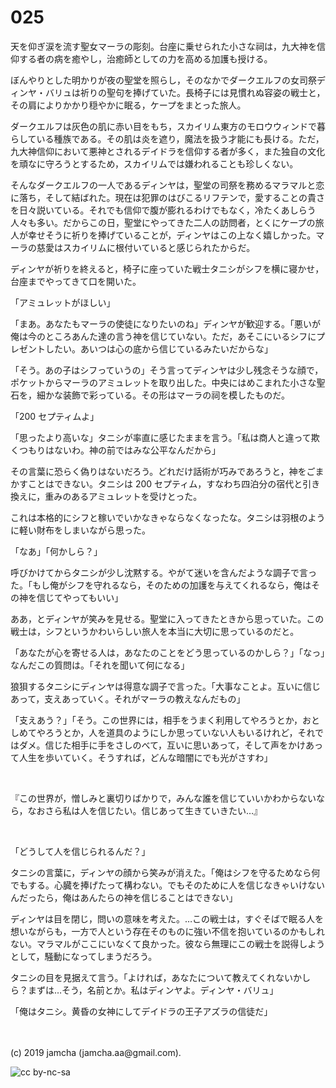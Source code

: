 

# 025

天を仰ぎ涙を流す聖女マーラの彫刻。台座に乗せられた小さな祠は，九大神を信仰する者の病を癒やし，治癒師としての力を高める加護も授ける。

ぼんやりとした明かりが夜の聖堂を照らし，そのなかでダークエルフの女司祭ディンヤ・バリュは祈りの聖句を捧げていた。長椅子には見慣れぬ容姿の戦士と，その肩によりかかり穏やかに眠る，ケープをまとった旅人。

ダークエルフは灰色の肌に赤い目をもち，スカイリム東方のモロウウィンドで暮らしている種族である。その肌は炎を遮り，魔法を扱う才能にも長ける。ただ，九大神信仰において悪神とされるデイドラを信仰する者が多く，また独自の文化を頑なに守ろうとするため，スカイリムでは嫌われることも珍しくない。

そんなダークエルフの一人であるディンヤは，聖堂の司祭を務めるマラマルと恋に落ち，そして結ばれた。現在は犯罪のはびこるリフテンで，愛することの貴さを日々説いている。それでも信仰で腹が膨れるわけでもなく，冷たくあしらう人々も多い。だからこの日，聖堂にやってきた二人の訪問者，とくにケープの旅人が幸せそうに祈りを捧げていることが，ディンヤはこの上なく嬉しかった。マーラの慈愛はスカイリムに根付いていると感じられたからだ。

ディンヤが祈りを終えると，椅子に座っていた戦士タニシがシフを横に寝かせ，台座までやってきて口を開いた。

「アミュレットがほしい」

「まあ。あなたもマーラの使徒になりたいのね」ディンヤが歓迎する。「悪いが俺は今のところあんた達の言う神を信じていない。ただ，あそこにいるシフにプレゼントしたい。あいつは心の底から信じているみたいだからな」

「そう。あの子はシフっていうの」そう言ってディンヤは少し残念そうな顔で，ポケットからマーラのアミュレットを取り出した。中央にはめこまれた小さな聖石を，細かな装飾で彩っている。その形はマーラの祠を模したものだ。

「200 セプティムよ」

「思ったより高いな」タニシが率直に感じたままを言う。「私は商人と違って欺くつもりはないわ。神の前ではみな公平なんだから」

その言葉に恐らく偽りはないだろう。どれだけ話術が巧みであろうと，神をごまかすことはできない。タニシは 200 セプティム，すなわち四泊分の宿代と引き換えに，重みのあるアミュレットを受けとった。

これは本格的にシフと稼いでいかなきゃならなくなったな。タニシは羽根のように軽い財布をしまいながら思った。

「なあ」「何かしら？」

呼びかけてからタニシが少し沈黙する。やがて迷いを含んだような調子で言った。「もし俺がシフを守れるなら，そのための加護を与えてくれるなら，俺はその神を信じてやってもいい」

ああ，とディンヤが笑みを見せる。聖堂に入ってきたときから思っていた。この戦士は，シフというかわいらしい旅人を本当に大切に思っているのだと。

「あなたが心を寄せる人は，あなたのことをどう思っているのかしら？」「なっ」なんだこの質問は。「それを聞いて何になる」

狼狽するタニシにディンヤは得意な調子で言った。「大事なことよ。互いに信じあって，支えあっていく。それがマーラの教えなんだもの」

「支えあう？」「そう。この世界には，相手をうまく利用してやろうとか，おとしめてやろうとか，人を道具のようにしか思っていない人もいるけれど，それではダメ。信じた相手に手をさしのべて，互いに思いあって，そして声をかけあって人生を歩いていく。そうすれば，どんな暗闇にでも光がさすわ」

<br>

『この世界が，憎しみと裏切りばかりで，みんな誰を信じていいかわからないなら，なおさら私は人を信じたい。信じあって生きていきたい…』

<br>

「どうして人を信じられるんだ？」

タニシの言葉に，ディンヤの顔から笑みが消えた。「俺はシフを守るためなら何でもする。心臓を捧げたって構わない。でもそのために人を信じなきゃいけないんだったら，俺はあんたらの神を信じることはできない」

ディンヤは目を閉じ，問いの意味を考えた。…この戦士は，すぐそばで眠る人を想いながらも，一方で人という存在そのものに強い不信を抱いているのかもしれない。マラマルがここにいなくて良かった。彼なら無理にこの戦士を説得しようとして，騒動になってしまうだろう。

タニシの目を見据えて言う。「よければ，あなたについて教えてくれないかしら？まずは…そう，名前とか。私はディンヤよ。ディンヤ・バリュ」

「俺はタニシ。黄昏の女神にしてデイドラの王子アズラの信徒だ」

<br>
<br>
(c) 2019 jamcha (jamcha.aa@gmail.com).

![cc by-nc-sa](https://i.creativecommons.org/l/by-nc-sa/4.0/88x31.png)

